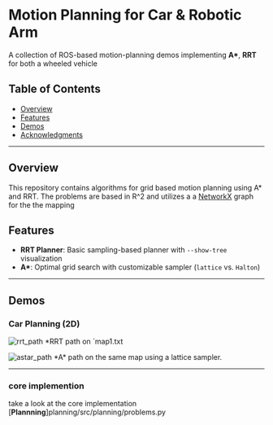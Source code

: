 # Motion Planning for Car & Robotic Arm  
A collection of ROS-based motion-planning demos implementing **A\***, **RRT** for both a wheeled vehicle 

## Table of Contents

- [Overview](#overview)  
- [Features](#features)  
- [Demos](#demos) 
- [Acknowledgments](#acknowledgments)

---

## Overview

This repository contains algorithms for grid based motion planning using A* and RRT. The problems are based in R^2 and utilizes a a [NetworkX](https://networkx.org/) graph for the the mapping

## Features

- **RRT Planner**: Basic sampling-based planner with `--show-tree` visualization  
- **A\***: Optimal grid search with customizable sampler (`lattice` vs. `Halton`) 

---

## Demos

### Car Planning (2D)

![rrt_path](https://github.com/user-attachments/assets/e23f9192-3e73-4f54-87a5-e6b4ae235ba7)
*RRT path on `map1.txt

![astar_path](https://github.com/user-attachments/assets/3608ef90-6096-4f75-bb70-6fb460fce563)
*A\* path on the same map using a lattice sampler.

---

### core implemention 
take a look at the core implementation
[**Plannning**]planning/src/planning/problems.py
